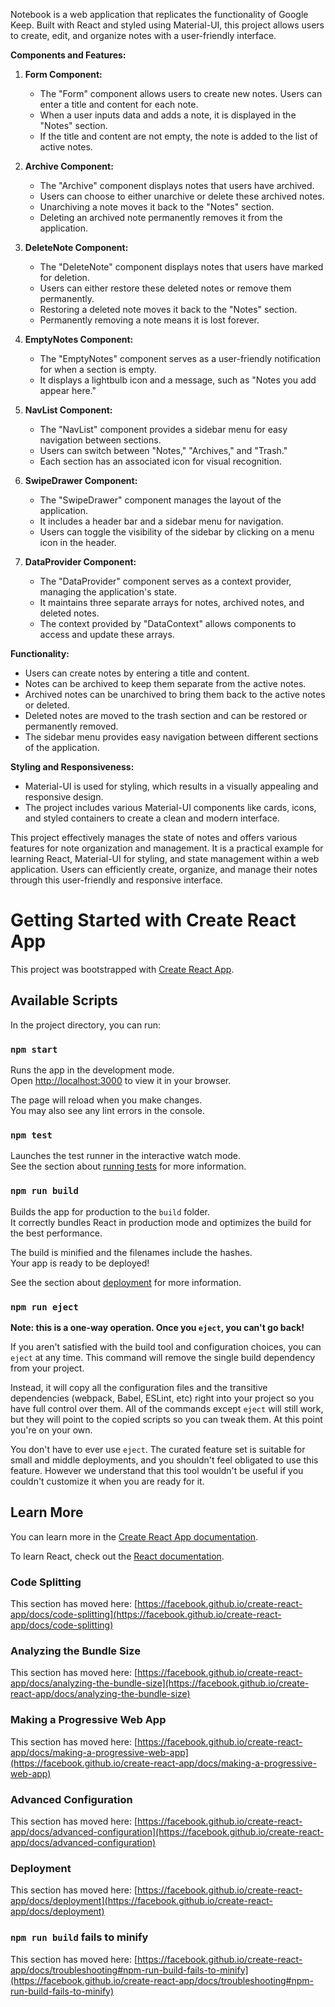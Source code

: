 Notebook is a web application that replicates the functionality of Google Keep. Built with React and styled using Material-UI, this project allows users to create, edit, and organize notes with a user-friendly interface. 

**Components and Features:**

1. **Form Component:**
   - The "Form" component allows users to create new notes. Users can enter a title and content for each note.
   - When a user inputs data and adds a note, it is displayed in the "Notes" section.
   - If the title and content are not empty, the note is added to the list of active notes.

2. **Archive Component:**
   - The "Archive" component displays notes that users have archived.
   - Users can choose to either unarchive or delete these archived notes.
   - Unarchiving a note moves it back to the "Notes" section.
   - Deleting an archived note permanently removes it from the application.

3. **DeleteNote Component:**
   - The "DeleteNote" component displays notes that users have marked for deletion.
   - Users can either restore these deleted notes or remove them permanently.
   - Restoring a deleted note moves it back to the "Notes" section.
   - Permanently removing a note means it is lost forever.

4. **EmptyNotes Component:**
   - The "EmptyNotes" component serves as a user-friendly notification for when a section is empty.
   - It displays a lightbulb icon and a message, such as "Notes you add appear here."

5. **NavList Component:**
   - The "NavList" component provides a sidebar menu for easy navigation between sections.
   - Users can switch between "Notes," "Archives," and "Trash."
   - Each section has an associated icon for visual recognition.

6. **SwipeDrawer Component:**
   - The "SwipeDrawer" component manages the layout of the application.
   - It includes a header bar and a sidebar menu for navigation.
   - Users can toggle the visibility of the sidebar by clicking on a menu icon in the header.

7. **DataProvider Component:**
   - The "DataProvider" component serves as a context provider, managing the application's state.
   - It maintains three separate arrays for notes, archived notes, and deleted notes.
   - The context provided by "DataContext" allows components to access and update these arrays.

**Functionality:**

- Users can create notes by entering a title and content.
- Notes can be archived to keep them separate from the active notes.
- Archived notes can be unarchived to bring them back to the active notes or deleted.
- Deleted notes are moved to the trash section and can be restored or permanently removed.
- The sidebar menu provides easy navigation between different sections of the application.

**Styling and Responsiveness:**

- Material-UI is used for styling, which results in a visually appealing and responsive design.
- The project includes various Material-UI components like cards, icons, and styled containers to create a clean and modern interface.

This project effectively manages the state of notes and offers various features for note organization and management. It is a practical example for learning React, Material-UI for styling, and state management within a web application. Users can efficiently create, organize, and manage their notes through this user-friendly and responsive interface.

# Getting Started with Create React App

This project was bootstrapped with [Create React App](https://github.com/facebook/create-react-app).

## Available Scripts

In the project directory, you can run:

### `npm start`

Runs the app in the development mode.\
Open [http://localhost:3000](http://localhost:3000) to view it in your browser.

The page will reload when you make changes.\
You may also see any lint errors in the console.

### `npm test`

Launches the test runner in the interactive watch mode.\
See the section about [running tests](https://facebook.github.io/create-react-app/docs/running-tests) for more information.

### `npm run build`

Builds the app for production to the `build` folder.\
It correctly bundles React in production mode and optimizes the build for the best performance.

The build is minified and the filenames include the hashes.\
Your app is ready to be deployed!

See the section about [deployment](https://facebook.github.io/create-react-app/docs/deployment) for more information.

### `npm run eject`

**Note: this is a one-way operation. Once you `eject`, you can't go back!**

If you aren't satisfied with the build tool and configuration choices, you can `eject` at any time. This command will remove the single build dependency from your project.

Instead, it will copy all the configuration files and the transitive dependencies (webpack, Babel, ESLint, etc) right into your project so you have full control over them. All of the commands except `eject` will still work, but they will point to the copied scripts so you can tweak them. At this point you're on your own.

You don't have to ever use `eject`. The curated feature set is suitable for small and middle deployments, and you shouldn't feel obligated to use this feature. However we understand that this tool wouldn't be useful if you couldn't customize it when you are ready for it.

## Learn More

You can learn more in the [Create React App documentation](https://facebook.github.io/create-react-app/docs/getting-started).

To learn React, check out the [React documentation](https://reactjs.org/).

### Code Splitting

This section has moved here: [https://facebook.github.io/create-react-app/docs/code-splitting](https://facebook.github.io/create-react-app/docs/code-splitting)

### Analyzing the Bundle Size

This section has moved here: [https://facebook.github.io/create-react-app/docs/analyzing-the-bundle-size](https://facebook.github.io/create-react-app/docs/analyzing-the-bundle-size)

### Making a Progressive Web App

This section has moved here: [https://facebook.github.io/create-react-app/docs/making-a-progressive-web-app](https://facebook.github.io/create-react-app/docs/making-a-progressive-web-app)

### Advanced Configuration

This section has moved here: [https://facebook.github.io/create-react-app/docs/advanced-configuration](https://facebook.github.io/create-react-app/docs/advanced-configuration)

### Deployment

This section has moved here: [https://facebook.github.io/create-react-app/docs/deployment](https://facebook.github.io/create-react-app/docs/deployment)

### `npm run build` fails to minify

This section has moved here: [https://facebook.github.io/create-react-app/docs/troubleshooting#npm-run-build-fails-to-minify](https://facebook.github.io/create-react-app/docs/troubleshooting#npm-run-build-fails-to-minify)

